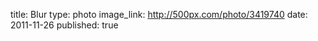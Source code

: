 title: Blur
type: photo
image_link: http://500px.com/photo/3419740
date: 2011-11-26
published: true

